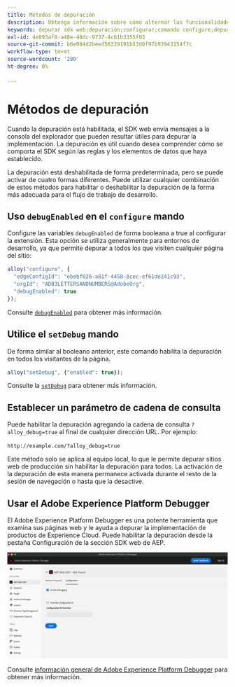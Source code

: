```yaml
---
title: Métodos de depuración
description: Obtenga información sobre cómo alternar las funcionalidades de depuración en el SDK web.
keywords: depurar sdk web;depuración;configurar;comando configure;depurar comando;edgeConfigId;setDebug;debugEnabled;depurar;
exl-id: 4e893af8-a48e-48dc-9737-4c61b3355f03
source-git-commit: b6e084d2beed58339191b53d0f97b93943154f7c
workflow-type: tm+mt
source-wordcount: '280'
ht-degree: 0%

---
```


# Métodos de depuración

Cuando la depuración está habilitada, el SDK web envía mensajes a la consola del explorador que pueden resultar útiles para depurar la implementación. La depuración es útil cuando desea comprender cómo se comporta el SDK según las reglas y los elementos de datos que haya establecido.

La depuración está deshabilitada de forma predeterminada, pero se puede activar de cuatro formas diferentes. Puede utilizar cualquier combinación de estos métodos para habilitar o deshabilitar la depuración de la forma más adecuada para el flujo de trabajo de desarrollo.

## Uso `debugEnabled` en el `configure` mando

Configure las variables `debugEnabled` de forma booleana a true al configurar la extensión. Esta opción se utiliza generalmente para entornos de desarrollo, ya que permite depurar a todos los que visiten cualquier página del sitio:

```js
alloy("configure", {
  "edgeConfigId": "ebebf826-a01f-4458-8cec-ef61de241c93",
  "orgId": "ADB3LETTERSANDNUMBERS@AdobeOrg",
  "debugEnabled": true
});
```

Consulte [`debugEnabled`](../commands/configure/debugenabled.md) para obtener más información.

## Utilice el `setDebug` mando

De forma similar al booleano anterior, este comando habilita la depuración en todos los visitantes de la página.

```js
alloy("setDebug", {"enabled": true});
```

Consulte la [`setDebug`](../commands/setdebug.md) para obtener más información.

## Establecer un parámetro de cadena de consulta

Puede habilitar la depuración agregando la cadena de consulta `?alloy_debug=true` al final de cualquier dirección URL. Por ejemplo:

`http://example.com/?alloy_debug=true`

Este método solo se aplica al equipo local, lo que le permite depurar sitios web de producción sin habilitar la depuración para todos. La activación de la depuración de esta manera permanece activada durante el resto de la sesión de navegación o hasta que la desactive.

## Usar el Adobe Experience Platform Debugger

El Adobe Experience Platform Debugger es una potente herramienta que examina sus páginas web y le ayuda a depurar la implementación de productos de Experience Cloud. Puede habilitar la depuración desde la pestaña Configuración de la sección SDK web de AEP.

![Habilitar depurador](../assets/enable-debugging.png)

Consulte [información general de Adobe Experience Platform Debugger](/help/debugger/home.md) para obtener más información.
